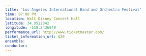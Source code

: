 ```yaml
---
title: 'Los Angeles International Band and Orchestra Festival'
time: 07:00 PM
location: Walt Disney Concert Hall
latitude: 34.0522342
longitude: -118.2436849
performance_url: http://www.ticketmaster.com/
ticket_information_url: $20 
ensemble: 
conductor: 
---
```

